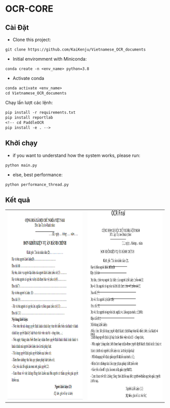 # OCR-CORE

## Cài Đặt

- Clone  this project:

```[bash]
git clone https://github.com/KaiKenju/Vietnamese_OCR_documents
```

- Initial enviromment with Miniconda:

```[bash]
conda create -n <env_name> python=3.8
```
- Activate conda
```[bash]
conda activate <env_name> 
cd Vietnamese_OCR_documents
```

Chạy lần lượt các lệnh:

```[bash]
pip install -r requirements.txt
pip install reportlab
<!-- cd PaddleOCR
pip install -e . -->
```

## Khởi chạy
* if you want to understand how the system works, please run:
```[bash]
python main.py
```
* else, best performance:
```[bash]
python performance_thread.py
```
## Kết quả
<table>
  <tr>
    <td><img src="assets/don-khoi-kien-vu-an-hanh-chinh-9418.png" alt="don-khoi-kien-vu-an-hanh-chinh-9418" style="width: 800px; height: 600px;"></td>
    <td><img src="ocr_final_image_with_boxes.jpg" alt="ocr_final_image_with_boxes" style="width: 800px; height: 600px;"></td>
  </tr>
</table>


